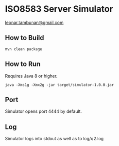 # ISO8583 Server Simulator
leonar.tambunan@gmail.com

## How to Build
```mvn clean package```

## How to Run
Requires Java 8 or higher.

```java -Xms1g -Xmx2g -jar target/simulator-1.0.0.jar```

## Port
Simulator opens port 4444 by default.

## Log
Simulator logs into stdout as well as to log/q2.log

